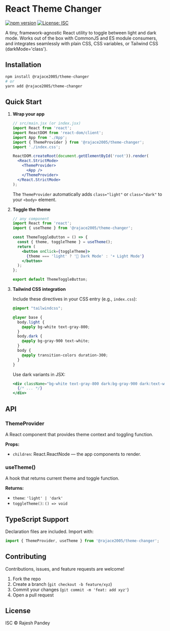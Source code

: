 # React Theme Changer

[![npm version](https://badge.fury.io/js/@rajace2005%2Ftheme-changer.svg)](https://badge.fury.io/js/@rajace2005%2Ftheme-changer) [![License: ISC](https://img.shields.io/badge/License-ISC-blue.svg)](https://opensource.org/licenses/ISC)

A tiny, framework-agnostic React utility to toggle between light and dark mode. Works out of the box with CommonJS and ES module consumers, and integrates seamlessly with plain CSS, CSS variables, or Tailwind CSS (darkMode='class').

## Installation

```bash
npm install @rajace2005/theme-changer
# or
yarn add @rajace2005/theme-changer
```

## Quick Start

1.  **Wrap your app**

    ```jsx
    // src/main.jsx (or index.jsx)
    import React from 'react';
    import ReactDOM from 'react-dom/client';
    import App from './App';
    import { ThemeProvider } from '@rajace2005/theme-changer';
    import './index.css';

    ReactDOM.createRoot(document.getElementById('root')).render(
      <React.StrictMode>
        <ThemeProvider>
          <App />
        </ThemeProvider>
      </React.StrictMode>
    );
    ```

    The `ThemeProvider` automatically adds `class="light"` or `class="dark"` to your `<body>` element.

2.  **Toggle the theme**

    ```jsx
    // any component
    import React from 'react';
    import { useTheme } from '@rajace2005/theme-changer';

    const ThemeToggleButton = () => {
      const { theme, toggleTheme } = useTheme();
      return (
        <button onClick={toggleTheme}>
          {theme === 'light' ? '🌙 Dark Mode' : '☀️ Light Mode'}
        </button>
      );
    };

    export default ThemeToggleButton;
    ```

3.  **Tailwind CSS integration**

    Include these directives in your CSS entry (e.g., `index.css`):

    ```css
    @import "tailwindcss";

    @layer base {
      body.light {
        @apply bg-white text-gray-800;
      }
      body.dark {
        @apply bg-gray-900 text-white;
      }
      body {
        @apply transition-colors duration-300;
      }
    }
    ```

    Use dark variants in JSX:

    ```jsx
    <div className="bg-white text-gray-800 dark:bg-gray-900 dark:text-white">
      {/* ... */}
    </div>
    ```

## API

### ThemeProvider

A React component that provides theme context and toggling function.

**Props:**

- `children`: React.ReactNode — the app components to render.

### useTheme()

A hook that returns current theme and toggle function.

**Returns:**

- `theme`: `'light' | 'dark'`
- `toggleTheme()`: `() => void`

## TypeScript Support

Declaration files are included. Import with:
```ts
import { ThemeProvider, useTheme } from '@rajace2005/theme-changer';
```

## Contributing

Contributions, issues, and feature requests are welcome!

1. Fork the repo
2. Create a branch (`git checkout -b feature/xyz`)
3. Commit your changes (`git commit -m 'feat: add xyz'`)
4. Open a pull request

## License

ISC © Rajesh Pandey
